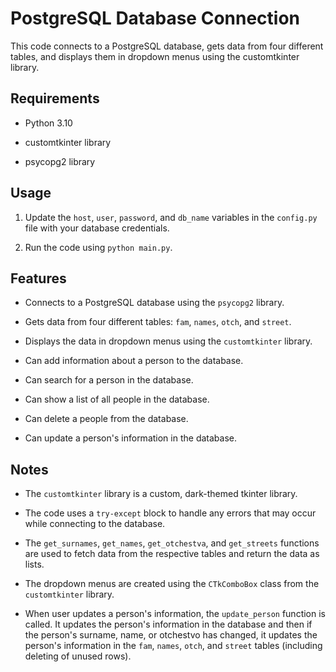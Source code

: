 # PostgreSQL Database Connection

This code connects to a PostgreSQL database, gets data from four different tables, and displays them in dropdown menus using the customtkinter library.

## Requirements

- Python 3.10

- customtkinter library

- psycopg2 library

## Usage

1. Update the `host`, `user`, `password`, and `db_name` variables in the `config.py` file with your database credentials.

2. Run the code using `python main.py`.

## Features

- Connects to a PostgreSQL database using the `psycopg2` library.

- Gets data from four different tables: `fam`, `names`, `otch`, and `street`.

- Displays the data in dropdown menus using the `customtkinter` library.

- Can add information about a person to the database.

- Can search for a person in the database.

- Can show a list of all people in the database.

- Can delete a people from the database.

- Can update a person's information in the database.

## Notes

- The `customtkinter` library is a custom, dark-themed tkinter library.

- The code uses a `try-except` block to handle any errors that may occur while connecting to the database.

- The `get_surnames`, `get_names`, `get_otchestva`, and `get_streets` functions are used to fetch data from the respective tables and return the data as lists.

- The dropdown menus are created using the `CTkComboBox` class from the `customtkinter` library.

- When user updates a person's information, the `update_person` function is called. It updates the person's information in the database and then if the person's surname, name, or otchestvo has changed, it updates the person's information in the `fam`, `names`, `otch`, and `street` tables (including deleting of unused rows).
